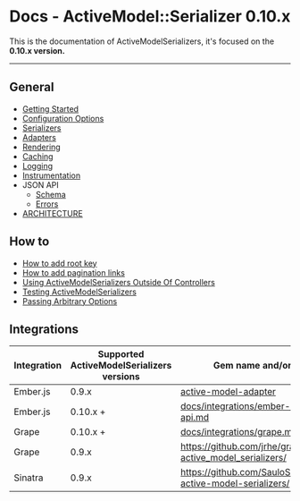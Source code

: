 # Docs - ActiveModel::Serializer 0.10.x

This is the documentation of ActiveModelSerializers, it's focused on the **0.10.x version.**

-----

## General

- [Getting Started](general/getting_started.md)
- [Configuration Options](general/configuration_options.md)
- [Serializers](general/serializers.md)
- [Adapters](general/adapters.md)
- [Rendering](general/rendering.md)
- [Caching](general/caching.md)
- [Logging](general/logging.md)
- [Instrumentation](general/instrumentation.md)
- JSON API
  - [Schema](jsonapi/schema.md)
  - [Errors](jsonapi/errors.md)
- [ARCHITECTURE](ARCHITECTURE.md)

## How to

- [How to add root key](howto/add_root_key.md)
- [How to add pagination links](howto/add_pagination_links.md)
- [Using ActiveModelSerializers Outside Of Controllers](howto/outside_controller_use.md)
- [Testing ActiveModelSerializers](howto/test.md)
- [Passing Arbitrary Options](howto/passing_arbitrary_options.md)

## Integrations

| Integration | Supported ActiveModelSerializers versions |  Gem name and/or link
|----|-----|----
| Ember.js | 0.9.x | [active-model-adapter](https://github.com/ember-data/active-model-adapter)
| Ember.js | 0.10.x + |  [docs/integrations/ember-and-json-api.md](integrations/ember-and-json-api.md)
| Grape | 0.10.x + | [docs/integrations/grape.md](integrations/grape.md)  |
| Grape | 0.9.x | https://github.com/jrhe/grape-active_model_serializers/ |
| Sinatra | 0.9.x | https://github.com/SauloSilva/sinatra-active-model-serializers/
